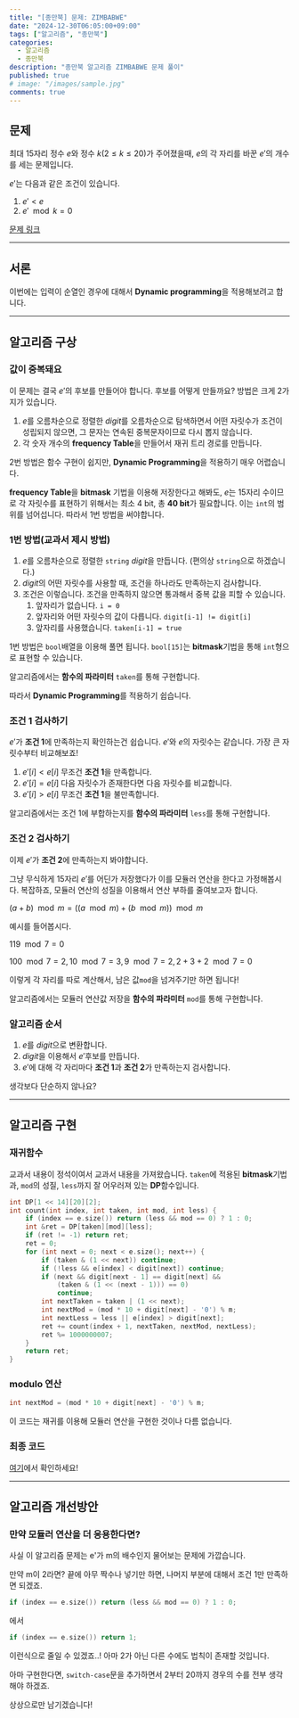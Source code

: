 ```yaml
---
title: "[종만북] 문제: ZIMBABWE"
date: "2024-12-30T06:05:00+09:00"
tags: ["알고리즘", "종만북"]
categories:
  - 알고리즘
  - 종만북
description: "종만북 알고리즘 ZIMBABWE 문제 풀이"
published: true
# image: "/images/sample.jpg"
comments: true
---
```


## 문제
최대 15자리 정수 $e$와 정수 $k(2 \leq k \leq 20)$가 주어졌을때, $e$의 각 자리를 바꾼 $e'$의 개수를 세는 문제입니다.

$e'$는 다음과 같은 조건이 있습니다.
1. $e' < e$
2. $e' \mod k = 0$

[문제 링크](https://algospot.com/judge/problem/read/ZIMBABWE)

* * *

## 서론
이번에는 입력이 순열인 경우에 대해서 **Dynamic programming**을 적용해보려고 합니다.

* * *

## 알고리즘 구상
### 값이 중복돼요
이 문제는 결국 $e'$의 후보를 만들어야 합니다.
후보를 어떻게 만들까요? 방법은 크게 2가지가 있습니다.
1. $e$를 오름차순으로 정렬한 $digit$를 오름차순으로 탐색하면서 어떤 자릿수가 조건이 성립되지 않으면, 그 문자는 연속된 중복문자이므로 다시 뽑지 않습니다.
2. 각 숫자 개수의 **frequency Table**을 만들어서 재귀 트리 경로를 만듭니다.

2번 방법은 함수 구현이 쉽지만, **Dynamic Programming**을 적용하기 매우 어렵습니다. 

**frequency Table**을 **bitmask** 기법을 이용해 저장한다고 해봐도,
$e$는 15자리 수이므로 각 자릿수를 표현하기 위해서는 최소 4 bit, 총 **40 bit**가 필요합니다. 이는 ```int```의 범위를 넘어섭니다. 따라서 1번 방법을 써야합니다.

### 1번 방법(교과서 제시 방법)
1. $e$를 오름차순으로 정렬한 ```string``` $digit$을 만듭니다. (편의상 ```string```으로 하겠습니다.)
2. $digit$의 어떤 자릿수를 사용할 때, 조건을 하나라도 만족하는지 검사합니다.
3. 조건은 이렇습니다. 조건을 만족하지 않으면 통과해서 중복 값을 피할 수 있습니다.
    1. 앞자리가 없습니다. ```i = 0```
    2. 앞자리와 어떤 자릿수의 값이 다릅니다. ```digit[i-1] != digit[i]```
    3. 앞자리를 사용했습니다. ```taken[i-1] = true```

1번 방법은 ```bool```배열을 이용해 풀면 됩니다. ```bool[15]```는 **bitmask**기법을 통해 ```int```형으로 표현할 수 있습니다.

알고리즘에서는 **함수의 파라미터** ```taken```를 통해 구현합니다.

따라서 **Dynamic Programming**를 적용하기 쉽습니다.

### 조건 1 검사하기
$e'$가 **조건 1**에 만족하는지 확인하는건 쉽습니다.
$e'$와 $e$의 자릿수는 같습니다. 가장 큰 자릿수부터 비교해보죠!

1. $e'[i] < e[i]$ 무조건 **조건 1**을 만족합니다.
2. $e'[i] = e[i]$ 다음 자릿수가 존재한다면 다음 자릿수를 비교합니다.
3. $e'[i] > e[i]$ 무조건 **조건 1**을 불만족합니다.

알고리즘에서는 조건 1에 부합하는지를 **함수의 파라미터** ```less```를 통해 구현합니다.

### 조건 2 검사하기
이제 $e'$가 **조건 2**에 만족하는지 봐야합니다.

그냥 무식하게 15자리 $e'$를 어딘가 저장했다가 이를 모듈러 연산을 한다고 가정해봅시다. 복잡하죠, 모듈러 연산의 성질을 이용해서 연산 부하를 줄여보고자 합니다.

$(a + b) \mod m = \big((a \mod m) + (b \mod m)\big) \mod m$

예시를 들어봅시다.

$119 \mod 7 = 0$

$100 \mod 7 = 2, 10 \mod 7 = 3, 9 \mod 7 = 2, 2 + 3 + 2 \mod 7 = 0$

이렇게 각 자리를 따로 계산해서, 남은 값```mod```을 넘겨주기만 하면 됩니다!

알고리즘에서는 모듈러 연산값 저장을 **함수의 파라미터** ```mod```를 통해 구현합니다.

### 알고리즘 순서
1. $e$를 $digit$으로 변환합니다.
2. $digit$을 이용해서 $e'$후보를 만듭니다.
3. $e'$에 대해 각 자리마다 **조건 1**과 **조건 2**가 만족하는지 검사합니다.

생각보다 단순하지 않나요?

* * *

## 알고리즘 구현
### 재귀함수
교과서 내용이 정석이여서 교과서 내용을 가져왔습니다.
```taken```에 적용된 **bitmask**기법과, ```mod```의 성질, ```less```까지 잘 어우러져 있는 **DP**함수입니다.
```c++
int DP[1 << 14][20][2];
int count(int index, int taken, int mod, int less) {
    if (index == e.size()) return (less && mod == 0) ? 1 : 0;
    int &ret = DP[taken][mod][less];
    if (ret != -1) return ret;
    ret = 0;
    for (int next = 0; next < e.size(); next++) {
        if (taken & (1 << next)) continue;
        if (!less && e[index] < digit[next]) continue;
        if (next && digit[next - 1] == digit[next] &&
            (taken & (1 << (next - 1))) == 0)
            continue;
        int nextTaken = taken | (1 << next);
        int nextMod = (mod * 10 + digit[next] - '0') % m;
        int nextLess = less || e[index] > digit[next];
        ret += count(index + 1, nextTaken, nextMod, nextLess);
        ret %= 1000000007;
    }
    return ret;
}
```

### modulo 연산
```c++
int nextMod = (mod * 10 + digit[next] - '0') % m;
```
이 코드는 재귀를 이용해 모듈러 연산을 구현한 것이나 다름 없습니다.

### 최종 코드
[여기](https://github.com/sossos5989/algorithm/blob/main/algospot/zimbabwe.cc)에서 확인하세요!

* * *

## 알고리즘 개선방안
### 만약 모듈러 연산을 더 응용한다면?
사실 이 알고리즘 문제는 e'가 m의 배수인지 물어보는 문제에 가깝습니다.

만약 m이 2라면? 끝에 아무 짝수나 넣기만 하면, 나머지 부분에 대해서 조건 1만 만족하면 되겠죠.

```c++
if (index == e.size()) return (less && mod == 0) ? 1 : 0;
```
에서
```c++
if (index == e.size()) return 1;
```
이런식으로 줄일 수 있겠죠..! 아마 2가 아닌 다른 수에도 법칙이 존재할 것입니다.

아마 구현한다면, ```switch-case```문을 추가하면서 2부터 20까지 경우의 수를 전부 생각해야 하겠죠.

상상으로만 남기겠습니다!
